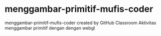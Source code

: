 # menggambar-primitif-mufis-coder
menggambar-primitif-mufis-coder created by GitHub Classroom
Aktivitas menggambar primitif dengan dengan webgl
